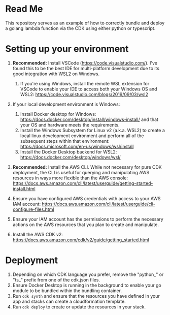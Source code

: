 # Read Me

This repository serves as an example of how to correctly bundle and deploy a golang lambda function via the CDK using either python or typescript.

# Setting up your environment

1. **Recommended:** Install VSCode (https://code.visualstudio.com/). I've found this to be the best IDE for multi-platform development due to its good integration with WSL2 on Windows.
    1. If you're using Windows, install the remote WSL extension for VSCode to enable your IDE to access both your Windows OS and WSL2: https://code.visualstudio.com/blogs/2019/09/03/wsl2
1. If your local development environment is Windows:
    1. Install Docker desktop for Windows: https://docs.docker.com/desktop/install/windows-install/ and that your OS and hardware meets the requirements.
    1. Install the Windows Subsystem for Linux v2 (a.k.a. WSL2) to create a local linux development environment and perform all of the subsequent steps within that environment: https://docs.microsoft.com/en-us/windows/wsl/install
    1. Install the Docker Desktop backend for WSL2: https://docs.docker.com/desktop/windows/wsl/


1. **Recommended:** Install the AWS CLI. While not necessary for pure CDK deployment, the CLI is useful for querying and manipulating AWS resources in ways more flexible than the AWS console: https://docs.aws.amazon.com/cli/latest/userguide/getting-started-install.html
1. Ensure you have configured AWS credentials with access to your AWS IAM account: https://docs.aws.amazon.com/cli/latest/userguide/cli-configure-files.html
1. Ensure your IAM account has the permissions to perform the necessary actions on the AWS resources that you plan to create and manipulate.
1. Install the AWS CDK v2: https://docs.aws.amazon.com/cdk/v2/guide/getting_started.html

# Deployment

1. Depending on which CDK language you prefer, remove the "python_" or "ts_" prefix from one of the cdk.json files.
1. Ensure Docker Desktop is running in the background to enable your go module to be bundled within the bundling container.
1. Run ```cdk synth``` and ensure that the resources you have defined in your app and stacks can create a cloudformation template.
1. Run ```cdk deploy``` to create or update the resources in your stack.
